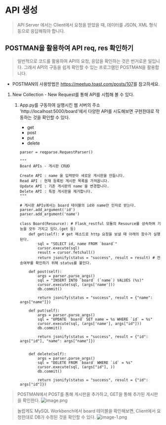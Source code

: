 # API 생성

> API Server 에서는 Client에서 요청을 받았을 때, 데이터를 JSON, XML 형식 등으로 응답해줘야 합니다.

## POSTMAN을 활용하여 API req, res 확인하기

> 일반적으로 코드를 활용하여 API의 요청, 응답을 확인하는 것은 번거로운 일입니다. 그래서 API의 구동을 쉽게 확인할 수 있는 프로그램인 POSTMAN을 활용합니다.

- POSTMAN의 사용방법은 <https://meetup.toast.com/posts/107>를 참고하세요.

1. New Collection - New Request를 통해 API를 시험해 볼 수 있다.

    1. App.py를 구동하여 실행시킨 웹 서버의 주소 'http://localhost:5000/board'에서 다양한 API를 시도해보면 구현한대로 작동하는 것을 확인할 수 있다.
    
        - get
        - post
        - put
        - delete 
        ```
        parser = reqparse.RequestParser()

        """
        Board APIs - 게시판 CRUD

        Create API : name 을 입력받아 새로운 게시판을 만듭니다.
        Read API : 현재 등록된 게시판 목록을 가져옵니다.
        Update API : 기존 게시판의 name 을 변경합니다.
        Delete API : 특정 게시판을 제거합니다.
        """
        
        # 게시판 APIs에서는 board 테이블의 id와 name만 인자로 받는다.
        parser.add_argument('id')
        parser.add_argument('name')

        class Board(Resource): # Flask_restful 모듈의 Resource를 상속하여 기능을 모두 가지고 있다.(get 등)
            def get(self): # get 메소드로 http 요청을 보낼 때 아래의 함수가 실행된다.
                sql = "SELECT id, name FROM `board`"
                cursor.execute(sql)
                result = cursor.fetchall()
                return jsonify(status = "success", result = result) # 전송여부를 확인하기 위해 status를 붙인다.
                
            def post(self):
                args = parser.parse_args()
                sql = "INSERT INTO `board` (`name`) VALUES (%s)"
                cursor.execute(sql, (args['name']))
                db.commit()
                
                return jsonify(status = "success", result = {"name": args["name"]})
                
            def put(self):
                args = parser.parse_args()
                sql = "UPDATE `board` SET name = %s WHERE `id` = %s"
                cursor.execute(sql, (args['name'], args["id"]))
                db.commit()
                
                return jsonify(status = "success", result = {"id": args["id"], "name": args["name"]})
            
            
            def delete(self):
                args = parser.parse_args()
                sql = "DELETE FROM `board` WHERE `id` = %s"
                cursor.execute(sql, (args["id"], ))
                db.commit()
                
                return jsonify(status = "success", result = {"id": args["id"]})
        ```
> POSTMAN에서 POST를 통해 게시판을 추가하고, GET을 통해 추가된 게시판을 확인한다.
![image.png](./image.png)

> 놀랍게도 MySQL Workbench에서 board 테이블을 확인해보면, Client에서 요청한대로 DB가 수정된 것을 확인할 수 있다.
![image-1.png](./image-1.png)





